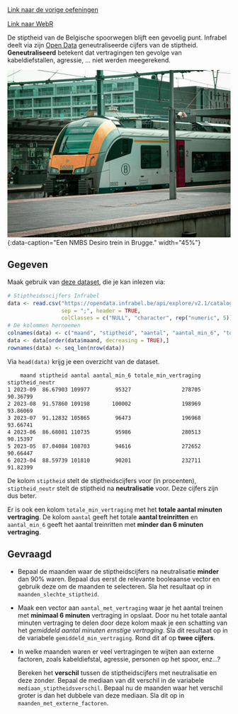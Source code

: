 <div class="text-end">
    <a class="btn btn-filled with-icon" href="https://dodona.be/nl/courses/2690" target="_blank"><i class="mdi mdi-backburger mdi-24" title="link"></i>Link naar de vorige oefeningen</a>
</div>

<div class="text-end" style="margin-top:15px">
    <a class="btn btn-filled with-icon" href="https://webr.r-wasm.org/latest/" target="_blank"><i class="mdi mdi-code-braces-box mdi-24" title="link"></i>Link naar WebR</a>
</div>

De stiptheid van de Belgische spoorwegen blijft een gevoelig punt. Infrabel deelt via zijn <a href="https://opendata.infrabel.be/explore" target="_blank">Open Data</a> geneutraliseerde cijfers van de stiptheid. **Geneutraliseerd** betekent dat vertragingen ten gevolge van kabeldiefstallen, agressie, ... niet werden meegerekend.

![Een NMBS Desiro trein in Brugge.](media/warre-van-de-wouwer.jpg "Foto door Warre Van de Wouwer op Unsplash."){:data-caption="Een NMBS Desiro trein in Brugge." width="45%"}

## Gegeven

Maak gebruik van <a href="https://opendata.infrabel.be/explore/dataset/nationale-stiptheid-per-maand/table/?sort=maand" target="_blank">deze dataset</a>, die je kan inlezen via:

```R
# Stiptheidsscijfers Infrabel
data <- read.csv("https://opendata.infrabel.be/api/explore/v2.1/catalog/datasets/nationale-stiptheid-per-maand/exports/csv",
                 sep = ";", header = TRUE,
                 colClasses = c("NULL", "character", rep("numeric", 5)))
# De kolommen hernoemen
colnames(data) <- c("maand", "stiptheid", "aantal", "aantal_min_6", "totale_min_vertraging", "stiptheid_neutr")
data <- data[order(data$maand, decreasing = TRUE),]
rownames(data) <- seq_len(nrow(data))
```

Via `head(data)` krijg je een overzicht van de dataset.

```
    maand stiptheid aantal aantal_min_6 totale_min_vertraging stiptheid_neutr
1 2023-09  86.67903 109977        95327                278705        90.36799
2 2023-08  91.57860 109198       100002                198969        93.86069
3 2023-07  91.12832 105865        96473                196968        93.66741
4 2023-06  86.68081 110735        95986                280513        90.15397
5 2023-05  87.04084 108703        94616                272652        90.66447
6 2023-04  88.59739 101810        90201                232711        91.82399
```

De kolom `stiptheid` stelt de stiptheidscijfers voor (in procenten), `stiptheid_neutr` stelt de stiptheid na **neutralisatie** voor. Deze cijfers zijn dus beter.

Er is ook een kolom `totale_min_vertraging` met het **totale aantal minuten vertraging**. De kolom `aantal` geeft het totale **aantal treinritten** en `aantal_min_6` geeft het aantal treinritten met **minder dan 6 minuten vertraging**.

## Gevraagd

- Bepaal de maanden waar de stiptheidscijfers na neutralisatie **minder** dan 90% waren. Bepaal dus eerst de relevante booleaanse vector en gebruik deze om de maanden te selecteren. Sla het resultaat op in `maanden_slechte_stiptheid`.

- Maak een vector aan `aantal_met_vertraging` waar je het aantal treinen met **minimaal 6 minuten** vertraging in opslaat. Door nu het totale aantal minuten vertraging te delen door deze kolom maak je een schatting van het *gemiddeld aantal minuten ernstige vertraging*. Sla dit resultaat op in de variabele `gemiddeld_min_vertraging`. Rond dit af op **twee cijfers**.

- In welke maanden waren er veel vertragingen te wijten aan externe factoren, zoals kabeldiefstal, agressie, personen op het spoor, enz...? 

  Bereken het **verschil** tussen de stiptheidscijfers met neutralisatie en deze zonder. Bepaal de mediaan van dit verschil in de variabele `mediaan_stiptheidsverschil`. Bepaal nu de maanden waar het verschil groter is dan het dubbele van deze mediaan. Sla dit op in `maanden_met_externe_factoren`.